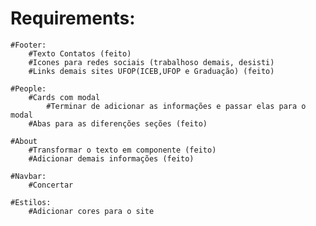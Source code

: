 # Requirements:

    #Footer:
        #Texto Contatos (feito)
        #Icones para redes sociais (trabalhoso demais, desisti)
        #Links demais sites UFOP(ICEB,UFOP e Graduação) (feito)
    
    #People:
        #Cards com modal 
            #Terminar de adicionar as informações e passar elas para o modal
        #Abas para as diferenções seções (feito)
    
    #About
        #Transformar o texto em componente (feito)
        #Adicionar demais informações (feito)
    
    #Navbar:
        #Concertar
    
    #Estilos:
        #Adicionar cores para o site
